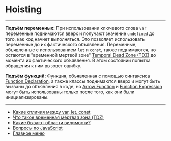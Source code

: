 # Hoisting

---

**Подъём переменных:**
При использовании ключевого слова `var` переменные поднимаются вверх и получают значение `undefined` до того, как код начнет выполняться. Это позволяет использовать переменные до их фактического объявления.
Переменные, объявленные с использованием `let` и `const`, также поднимаются, но остаются в "временной мертвой зоне" [Temporal Dead Zone (TDZ)](./TDZ.md) до момента их фактического объявления. В этом состоянии попытка обращения к ним вызовет ошибку.

**Подъём функций:**
Функция, объявленная с помощью синтаксиса [Function Declaration](), а также классы поднимаются вверх и могут быть вызваны до объявления в коде, но [Arrow Function]() и [Function Expression]() могут быть использованы только после того, как они были инициализированы.

---

- [Какие отличия между var, let, const](./difference.md)
- [Что такое временная мёртвая зона (TDZ)](./TDZ.md)
- [Какие бывают области видимости?](./scope.md)
- [Вопросы по JavaScript](../javaScript.md)
- [Главное меню](../../README.md)
